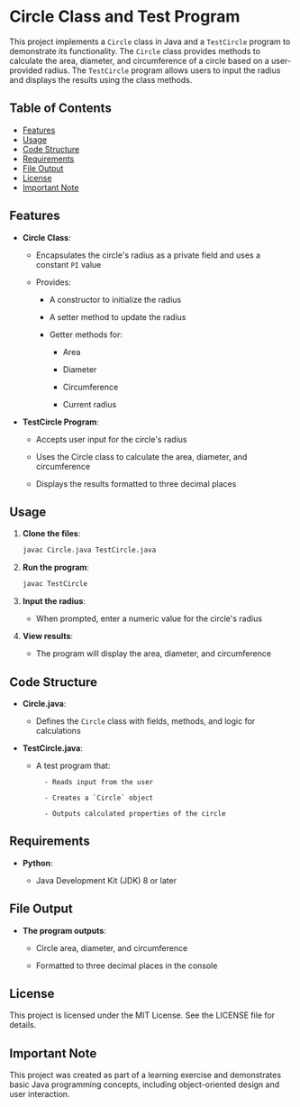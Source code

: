 # Circle Class and Test Program

This project implements a `Circle` class in Java and a `TestCircle` program to demonstrate its functionality. The `Circle` class provides methods to calculate the area, diameter, and circumference of a circle based on a user-provided radius. The `TestCircle` program allows users to input the radius and displays the results using the class methods.


## Table of Contents

- [Features](#features)
- [Usage](#usage)
- [Code Structure](#code-structure)
- [Requirements](#requirements)
- [File Output](#file-output)
- [License](#license)
- [Important Note](#important-note)


## Features

- **Circle Class**: 

  - Encapsulates the circle's radius as a private field and uses a constant `PI` value
  
  - Provides:

      - A constructor to initialize the radius

      - A setter method to update the radius

      - Getter methods for:

           - Area

           - Diameter

           - Circumference

           - Current radius

    
- **TestCircle Program**: 

  - Accepts user input for the circle's radius

  - Uses the Circle class to calculate the area, diameter, and circumference
    
  - Displays the results formatted to three decimal places
      

## Usage

1. **Clone the files**:
   
   ```bash
   javac Circle.java TestCircle.java

2. **Run the program**:
   
   ```bash
   javac TestCircle
   
3. **Input the radius**:
   
   - When prompted, enter a numeric value for the circle's radius
   
4. **View results**:
   
   - The program will display the area, diameter, and circumference


## Code Structure

- **Circle.java**:
  
  - Defines the `Circle` class with fields, methods, and logic for calculations

- **TestCircle.java**:
  
   - A test program that:
     
           - Reads input from the user

           - Creates a `Circle` object

           - Outputs calculated properties of the circle
     

## Requirements

- **Python**:
  
  - Java Development Kit (JDK) 8 or later


## File Output

- **The program outputs**:

  - Circle area, diameter, and circumference

  - Formatted to three decimal places in the console
 

## License

This project is licensed under the MIT License. See the LICENSE file for details.


## Important Note

This project was created as part of a learning exercise and demonstrates basic Java programming concepts, including object-oriented design and user interaction.
